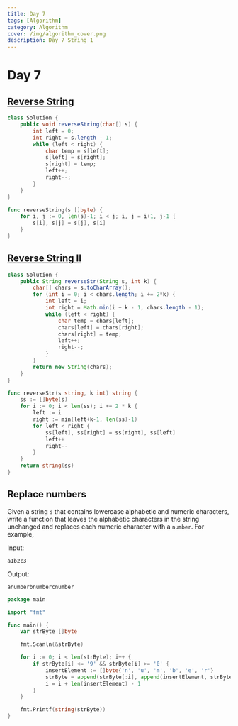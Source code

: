 ```yaml
---
title: Day 7
tags: [Algorithm]
category: Algorithm
cover: /img/algorithm_cover.png
description: Day 7 String 1
---
```



# Day 7

## [Reverse String](https://leetcode.com/problems/reverse-string/description/)

```java
class Solution {
    public void reverseString(char[] s) {
        int left = 0;
        int right = s.length - 1;
        while (left < right) {
            char temp = s[left];
            s[left] = s[right];
            s[right] = temp;
            left++;
            right--;
        }
    }
}
```

```go
func reverseString(s []byte) {
	for i, j := 0, len(s)-1; i < j; i, j = i+1, j-1 {
		s[i], s[j] = s[j], s[i]
	}
}
```

## [Reverse String II](https://leetcode.com/problems/reverse-string-ii/description/)

```java
class Solution {
    public String reverseStr(String s, int k) {
        char[] chars = s.toCharArray();
        for (int i = 0; i < chars.length; i += 2*k) {
            int left = i;
            int right = Math.min(i + k - 1, chars.length - 1);
            while (left < right) {
                char temp = chars[left];
                chars[left] = chars[right];
                chars[right] = temp;
                left++;
                right--;
            }
        }
        return new String(chars);
    }
}
```

```go
func reverseStr(s string, k int) string {
	ss := []byte(s)
	for i := 0; i < len(ss); i += 2 * k {
		left := i
		right := min(left+k-1, len(ss)-1)
		for left < right {
			ss[left], ss[right] = ss[right], ss[left]
			left++
			right--
		}
	}
	return string(ss)
}
```

## Replace numbers

Given a string `s` that contains lowercase alphabetic and numeric characters, write a function that leaves the alphabetic characters in the string unchanged and replaces each numeric character with a `number`.
For example, 

Input:

```
a1b2c3
```

Output:

```
anumberbnumbercnumber
```



```go
package main

import "fmt"

func main() {
	var strByte []byte

	fmt.Scanln(&strByte)

	for i := 0; i < len(strByte); i++ {
		if strByte[i] <= '9' && strByte[i] >= '0' {
			insertElement := []byte{'n', 'u', 'm', 'b', 'e', 'r'}
			strByte = append(strByte[:i], append(insertElement, strByte[i+1:]...)...)
			i = i + len(insertElement) - 1
		}
	}

	fmt.Printf(string(strByte))
}
```

